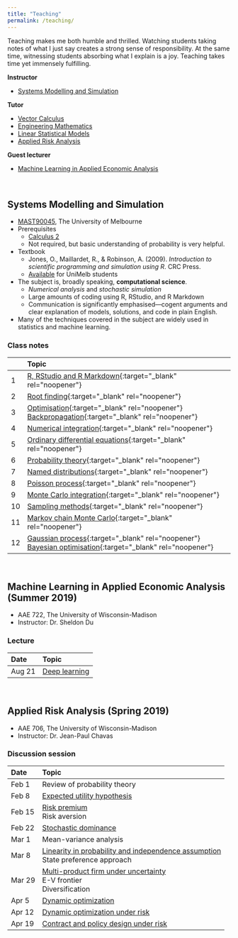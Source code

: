 ```yaml
---
title: "Teaching"
permalink: /teaching/
---
```

Teaching makes me both humble and thrilled. Watching students taking notes of what I just say creates a strong sense of responsibility. At the same time, witnessing students absorbing what I explain is a joy. Teaching takes time yet immensely fulfilling.

**Instructor**
- [Systems Modelling and Simulation](#systems-modelling-and-simulation)

**Tutor**
- [Vector Calculus](https://handbook.unimelb.edu.au/subjects/mast20009/print)
- [Engineering Mathematics](https://handbook.unimelb.edu.au/subjects/mast20029/print)
- [Linear Statistical Models](https://handbook.unimelb.edu.au/subjects/mast30025/print)
- [Applied Risk Analysis](#applied-risk-analysis-spring-2019)

**Guest lecturer**
- [Machine Learning in Applied Economic Analysis](#machine-learning-in-applied-economic-analysis-summer-2019)

<br/>


## Systems Modelling and Simulation
- [MAST90045](https://handbook.unimelb.edu.au/subjects/mast90045/print), The University of Melbourne
- Prerequisites
  - [Calculus 2](https://handbook.unimelb.edu.au/subjects/mast10006/print)
  - Not required, but basic understanding of probability is very helpful.
- Textbook
  - Jones, O., Maillardet, R., & Robinson, A. (2009). *Introduction to scientific programming and simulation using R*. CRC Press.
  - [Available](http://cat.lib.unimelb.edu.au:80/record=b5904690~S15) for UniMelb students
- The subject is, broadly speaking, **computational science**.
  - *Numerical analysis* and *stochastic simulation*
  - Large amounts of coding using R, RStudio, and R Markdown
  - Communication is significantly emphasised—cogent arguments and clear explanation of models, solutions, and code in plain English.
- Many of the techniques covered in the subject are widely used in statistics and machine learning.

### Class notes

| | Topic |
| :--- | :--- |
| 1 | [R, RStudio and R Markdown](./MAST90045/r_rstudio_rmarkdown.html){:target="_blank" rel="noopener"} |
| 2 | [Root finding](./MAST90045/root_finding.html){:target="_blank" rel="noopener"} |
| 3 | [Optimisation](./MAST90045/optimisation.html){:target="_blank" rel="noopener"}<br /> [Backpropagation](./MAST90045/backprop.html){:target="_blank" rel="noopener"} |
| 4 | [Numerical integration](./MAST90045/numerical_integration.html){:target="_blank" rel="noopener"} |
| 5 | [Ordinary differential equations](./MAST90045/ode.html){:target="_blank" rel="noopener"} |
| 6 | [Probability theory](./MAST90045/probability_theory.html){:target="_blank" rel="noopener"} |
| 7 | [Named distributions](./MAST90045/named_distributions.html){:target="_blank" rel="noopener"} |
| 8 | [Poisson process](./MAST90045/poisson_process.html){:target="_blank" rel="noopener"} |
| 9 | [Monte Carlo integration](./MAST90045/mc_integration.html){:target="_blank" rel="noopener"} |
| 10 | [Sampling methods](./MAST90045/sampling_methods.html){:target="_blank" rel="noopener"} |
| 11 | [Markov chain Monte Carlo](./MAST90045/mcmc.html){:target="_blank" rel="noopener"} |
| 12 | [Gaussian process](./MAST90045/bo.html#gaussian-process){:target="_blank" rel="noopener"}<br /> [Bayesian optimisation](./MAST90045/bo.html){:target="_blank" rel="noopener"} |

<br/>


## Machine Learning in Applied Economic Analysis (Summer 2019)

* AAE 722, The University of Wisconsin-Madison
* Instructor: Dr. Sheldon Du

### Lecture

| Date | Topic |
| :--- | :--- |
| Aug 21 | [Deep learning](./UW/AAE722DL.pdf) |

<!--
<a href="https://colab.research.google.com/drive/1b-4tMdbJCuPylJZH3gbliDJWhORvgjmj">exercise 1</a><br>
<a href="https://colab.research.google.com/drive/1WRnpuaSOXbJ17WoWW2aWg9qevCLrgIWH">exercise 2</a><br>
<a href="https://colab.research.google.com/drive/1OqQIFswr8X3Gl2FQfOotTPLXRvCU2bPM">exercise 3</a>
-->

<br/>


## Applied Risk Analysis (Spring 2019)

* AAE 706, The University of Wisconsin-Madison
* Instructor: Dr. Jean-Paul Chavas

### Discussion session

| Date | Topic |
| :--- | :--- |
| Feb 1 | Review of probability theory |
| Feb 8 | [Expected utility hypothesis](./UW/aae706_disc_20190208.pdf) |
| Feb 15 | [Risk premium](./UW/aae706_disc_20190215.pdf)<br/>Risk aversion |
| Feb 22 | [Stochastic dominance](./UW/aae706_disc_20190222.pdf) |
| Mar 1 | Mean-variance analysis|
| Mar 8 | [Linearity in probability and independence assumption](./UW/aae706_disc_20190308.pdf)<br/>State preference approach |
| Mar 29 | [Multi-product firm under uncertainty](./UW/aae706_disc_20190329.pdf)<br/>E-V frontier<br/>Diversification |
| Apr 5 | [Dynamic optimization](./UW/aae706_disc_20190405.pdf) |
| Apr 12 | [Dynamic optimization under risk](./UW/aae706_disc_20190412.pdf) |
| Apr 19 | [Contract and policy design under risk](./UW/aae706_disc_20190419.pdf) |

<!--
<a href="./UW/solver_tutorial.xlsx">Solver demo</a>
<a href="./UW/aae706_disc_20190201.pdf">notes</a>
-->

<br />
